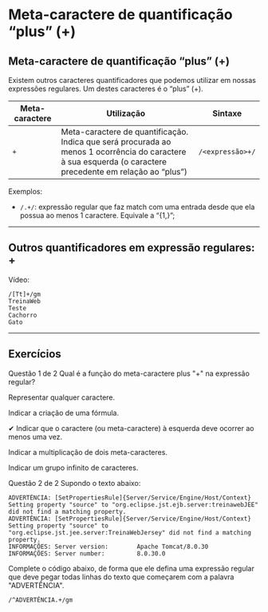 # Meta-caractere de quantificação “plus” (+)

## Meta-caractere de quantificação “plus” (+)
Existem outros caracteres quantificadores que podemos utilizar em nossas expressões regulares. Um destes caracteres é o “plus” (+).

| Meta-caractere | Utilização | Sintaxe |
| -------------- | ---------- | ------- |
| `+` | Meta-caractere de quantificação. Indica que será procurada ao menos 1 ocorrência do caractere à sua esquerda (o caractere precedente em relação ao “plus”) | `/<expressão>+/` |

Exemplos:

+ `/.+/`: expressão regular que faz match com uma entrada desde que ela possua ao menos 1 caractere. Equivale a “{1,}”;

---

## Outros quantificadores em expressão regulares: +

Vídeo: 

```
/[Tt]+/gm
TreinaWeb
Teste
Cachorro
Gato
```

---

## Exercícios

Questão 1 de 2
Qual é a função do meta-caractere plus "+" na expressão regular?

Representar qualquer caractere.

Indicar a criação de uma fórmula.

✔ Indicar que o caractere (ou meta-caractere) à esquerda deve ocorrer ao menos uma vez.

Indicar a multiplicação de dois meta-caracteres.

Indicar um grupo infinito de caracteres.


Questão 2 de 2
Supondo o texto abaixo:
```
ADVERTÊNCIA: [SetPropertiesRule]{Server/Service/Engine/Host/Context} Setting property "source" to "org.eclipse.jst.ejb.server:treinawebJEE" did not find a matching property.
ADVERTÊNCIA: [SetPropertiesRule]{Server/Service/Engine/Host/Context} Setting property "source" to "org.eclipse.jst.jee.server:TreinaWebJersey" did not find a matching property.
INFORMAÇÕES: Server version:        Apache Tomcat/8.0.30
INFORMAÇÕES: Server number:         8.0.30.0
```

Complete o código abaixo, de forma que ele defina uma expressão regular que deve pegar todas linhas do texto que começarem com a palavra "ADVERTÊNCIA".

`/^ADVERTÊNCIA.+/gm`